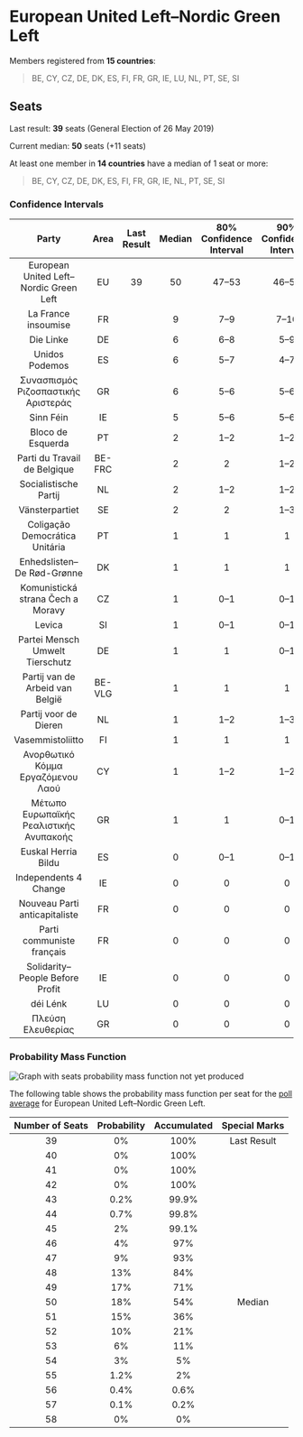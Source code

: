 # European United Left–Nordic Green Left

Members registered from **15 countries**:

> BE, CY, CZ, DE, DK, ES, FI, FR, GR, IE, LU, NL, PT, SE, SI

## Seats

Last result: **39** seats (General Election of 26 May 2019)

Current median: **50** seats (+11 seats)

At least one member in **14 countries** have a median of 1 seat or more:

> BE, CY, CZ, DE, DK, ES, FI, FR, GR, IE, NL, PT, SE, SI

### Confidence Intervals

| Party | Area | Last Result | Median | 80% Confidence Interval | 90% Confidence Interval | 95% Confidence Interval | 99% Confidence Interval |
|:-----:|:----:|:-----------:|:------:|:-----------------------:|:-----------------------:|:-----------------------:|:-----------------------:|
| European United Left–Nordic Green Left | EU | 39 | 50 | 47–53 | 46–53 | 45–54 | 44–56 |
| La France insoumise | FR | | 9 | 7–9 | 7–10 | 7–10 | 6–11 |
| Die Linke | DE | | 6 | 6–8 | 5–9 | 5–9 | 5–10 |
| Unidos Podemos | ES | | 6 | 5–7 | 4–7 | 4–7 | 4–8 |
| Συνασπισμός Ριζοσπαστικής Αριστεράς | GR | | 6 | 5–6 | 5–6 | 5–7 | 5–7 |
| Sinn Féin | IE | | 5 | 5–6 | 5–6 | 4–6 | 4–6 |
| Bloco de Esquerda | PT | | 2 | 1–2 | 1–2 | 1–2 | 1–2 |
| Parti du Travail de Belgique | BE-FRC | | 2 | 2 | 1–2 | 1–2 | 1–2 |
| Socialistische Partij | NL | | 2 | 1–2 | 1–2 | 1–2 | 1–3 |
| Vänsterpartiet | SE | | 2 | 2 | 1–3 | 1–3 | 1–3 |
| Coligação Democrática Unitária | PT | | 1 | 1 | 1 | 1–2 | 0–2 |
| Enhedslisten–De Rød-Grønne | DK | | 1 | 1 | 1 | 1 | 1–2 |
| Komunistická strana Čech a Moravy | CZ | | 1 | 0–1 | 0–1 | 0–1 | 0–2 |
| Levica | SI | | 1 | 0–1 | 0–1 | 0–2 | 0–2 |
| Partei Mensch Umwelt Tierschutz | DE | | 1 | 1 | 0–1 | 0–1 | 0–2 |
| Partij van de Arbeid van België | BE-VLG | | 1 | 1 | 1 | 1 | 0–1 |
| Partij voor de Dieren | NL | | 1 | 1–2 | 1–3 | 1–3 | 0–3 |
| Vasemmistoliitto | FI | | 1 | 1 | 1 | 1 | 1 |
| Ανορθωτικό Κόμμα Εργαζόμενου Λαού | CY | | 1 | 1–2 | 1–2 | 1–2 | 1–2 |
| Μέτωπο Ευρωπαϊκής Ρεαλιστικής Ανυπακοής | GR | | 1 | 1 | 0–1 | 0–1 | 0–2 |
| Euskal Herria Bildu | ES | | 0 | 0–1 | 0–1 | 0–1 | 0–1 |
| Independents 4 Change | IE | | 0 | 0 | 0 | 0 | 0 |
| Nouveau Parti anticapitaliste | FR | | 0 | 0 | 0 | 0 | 0 |
| Parti communiste français | FR | | 0 | 0 | 0 | 0 | 0 |
| Solidarity–People Before Profit | IE | | 0 | 0 | 0 | 0 | 0 |
| déi Lénk | LU | | 0 | 0 | 0 | 0 | 0 |
| Πλεύση Ελευθερίας | GR | | 0 | 0 | 0 | 0 | 0 |

### Probability Mass Function

![Graph with seats probability mass function not yet produced](average-2021-06-30-seats-pmf-europeanunitedleft–nordicgreenleft.png "Seats Probability Mass Function")

The following table shows the probability mass function per seat for the [poll average](average-2021-06-30.html) for European United Left–Nordic Green Left.

| Number of Seats | Probability | Accumulated | Special Marks |
|:---------------:|:-----------:|:-----------:|:-------------:|
| 39 | 0% | 100% | Last Result |
| 40 | 0% | 100% |  |
| 41 | 0% | 100% |  |
| 42 | 0% | 100% |  |
| 43 | 0.2% | 99.9% |  |
| 44 | 0.7% | 99.8% |  |
| 45 | 2% | 99.1% |  |
| 46 | 4% | 97% |  |
| 47 | 9% | 93% |  |
| 48 | 13% | 84% |  |
| 49 | 17% | 71% |  |
| 50 | 18% | 54% | Median |
| 51 | 15% | 36% |  |
| 52 | 10% | 21% |  |
| 53 | 6% | 11% |  |
| 54 | 3% | 5% |  |
| 55 | 1.2% | 2% |  |
| 56 | 0.4% | 0.6% |  |
| 57 | 0.1% | 0.2% |  |
| 58 | 0% | 0% |  |


